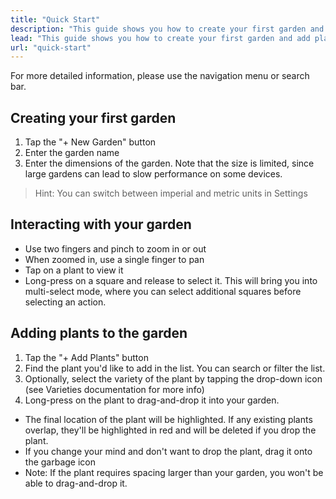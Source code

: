 ```yaml
---
title: "Quick Start"
description: "This guide shows you how to create your first garden and add plants."
lead: "This guide shows you how to create your first garden and add plants."
url: "quick-start"
---
```



For more detailed information, please use the navigation menu or search bar.

## Creating your first garden
1. Tap the "+ New Garden" button
2. Enter the garden name
3. Enter the dimensions of the garden. Note that the size is limited, since large gardens can lead to slow performance on some devices.

> Hint: You can switch between imperial and metric units in Settings

## Interacting with your garden
- Use two fingers and pinch to zoom in or out
- When zoomed in, use a single finger to pan
- Tap on a plant to view it
- Long-press on a square and release to select it. This will bring you into multi-select mode, where you can select additional squares before selecting an action.

## Adding plants to the garden
1. Tap the "+ Add Plants" button
2. Find the plant you'd like to add in the list. You can search or filter the list.
3. Optionally, select the variety of the plant by tapping the drop-down icon (see Varieties documentation for more info)
4. Long-press on the plant to drag-and-drop it into your garden.
- The final location of the plant will be highlighted. If any existing plants overlap, they'll be highlighted in red and will be deleted if you drop the plant.
- If you change your mind and don't want to drop the plant, drag it onto the garbage icon
- Note: If the plant requires spacing larger than your garden, you won't be able to drag-and-drop it.
